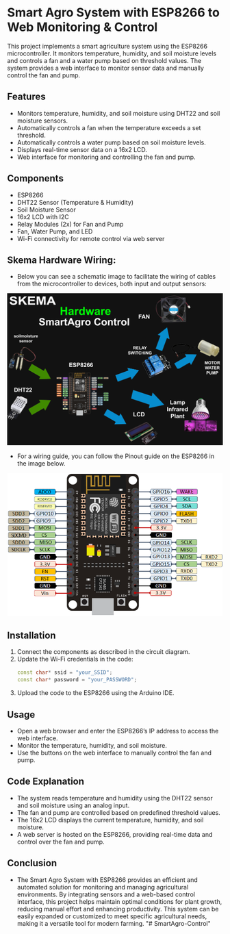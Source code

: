 # Smart Agro System with ESP8266 to Web Monitoring & Control

This project implements a smart agriculture system using the ESP8266 microcontroller. It monitors temperature, humidity, and soil moisture levels and controls a fan and a water pump based on threshold values. The system provides a web interface to monitor sensor data and manually control the fan and pump.

## Features

- Monitors temperature, humidity, and soil moisture using DHT22 and soil moisture sensors.
- Automatically controls a fan when the temperature exceeds a set threshold.
- Automatically controls a water pump based on soil moisture levels.
- Displays real-time sensor data on a 16x2 LCD.
- Web interface for monitoring and controlling the fan and pump.

## Components

- ESP8266
- DHT22 Sensor (Temperature & Humidity)
- Soil Moisture Sensor
- 16x2 LCD with I2C
- Relay Modules (2x) for Fan and Pump
- Fan, Water Pump, and LED
- Wi-Fi connectivity for remote control via web server

## Skema Hardware Wiring:

- Below you can see a schematic image to facilitate the wiring of cables from the microcontroller to devices, both input and output sensors:

![Schematic](img/SmartAgro_Control.png)

- For a wiring guide, you can follow the Pinout guide on the ESP8266 in the image below.

![Wiring](img/esp8266.png)

## Installation

1. Connect the components as described in the circuit diagram.
2. Update the Wi-Fi credentials in the code:
   ```cpp
   const char* ssid = "your_SSID";
   const char* password = "your_PASSWORD";
   ```
3. Upload the code to the ESP8266 using the Arduino IDE.

## Usage

- Open a web browser and enter the ESP8266’s IP address to access the web interface.
- Monitor the temperature, humidity, and soil moisture.
- Use the buttons on the web interface to manually control the fan and pump.

## Code Explanation

- The system reads temperature and humidity using the DHT22 sensor and soil moisture using an analog input.
- The fan and pump are controlled based on predefined threshold values.
- The 16x2 LCD displays the current temperature, humidity, and soil moisture.
- A web server is hosted on the ESP8266, providing real-time data and control over the fan and pump.

## Conclusion

- The Smart Agro System with ESP8266 provides an efficient and automated solution for monitoring and managing agricultural environments. By integrating sensors and a web-based control interface, this project helps maintain optimal conditions for plant growth, reducing manual effort and enhancing productivity. This system can be easily expanded or customized to meet specific agricultural needs, making it a versatile tool for modern farming.
"# SmartAgro-Control" 
